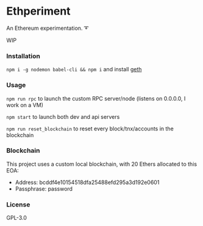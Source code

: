 # Ethperiment
An Ethereum experimentation. :curly_loop:

WIP

### Installation

`npm i -g nodemon babel-cli && npm i` and install [geth](https://github.com/ethereum/go-ethereum/wiki)

### Usage

`npm run rpc` to launch the custom RPC server/node (listens on 0.0.0.0, I work on a VM)

`npm start` to launch both dev and api servers

`npm run reset_blockchain` to reset every block/tnx/accounts in the blockchain

### Blockchain

This project uses a custom local blockchain, with 20 Ethers allocated to this EOA:
- Address: bcddf4e10154518dfa25488efd295a3d192e0601
- Passphrase: password

### License

GPL-3.0

